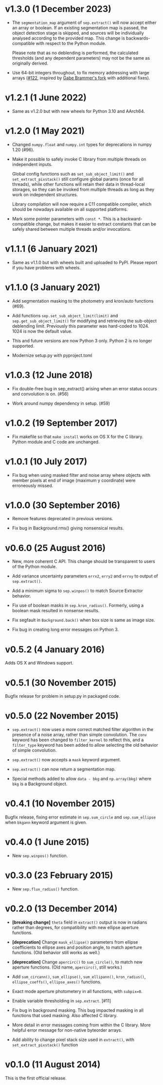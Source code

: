 v1.3.0 (1 December 2023)
====================

* The `segmentation_map` argument of `sep.extract()` will now accept either an
  array or boolean. If an existing segmentation map is passed, the object
  detection stage is skipped, and sources will be individually analysed
  according to the provided map. This change is backwards-compatible with
  respect to the Python module.

  Please note that as no deblending is performed,
  the calculated thresholds (and any dependent parameters) may not be the same
  as originally derived.

* Use 64-bit integers throughout, to fix memory addressing with large arrays ([#122](https://github.com/kbarbary/sep/issues/122 "Original issue"), inspired by [Gabe Brammer's fork](https://github.com/gbrammer/sep) with additional fixes).


v1.2.1 (1 June 2022)
====================

* Same as v1.2.0 but with new wheels for Python 3.10 and AArch64.

v1.2.0 (1 May 2021)
===================

* Changed `numpy.float` and `numpy.int` types for deprecations in numpy 1.20 (#96).

* Make it possible to safely invoke C library from multiple threads on
  independent inputs.

  Global config functions such as `set_sub_object_limit()`
  and `set_extract_pixstack()` still configure global params
  (once for all threads), while other functions will retain their data
  in thread-local storages, so they can be invoked from multiple threads as
  long as they work on independent structures.

  Library compilation will now require a C11 compatible compiler, which should
  be nowadays available on all supported platforms.

* Mark some pointer parameters with `const *`. This is a backward-compatible
  change, but makes it easier to extract constants that can be safely shared
  between multiple threads and/or invocations.

v1.1.1 (6 January 2021)
=======================

* Same as v1.1.0 but with wheels built and uploaded to PyPI. Please report if you
  have problems with wheels.


v1.1.0 (3 January 2021)
=======================

* Add segmentation masking to the photometry and kron/auto functions (#69).

* Add functions `sep.set_sub_object_limit(limit)` and `sep.get_sub_object_limit()`
  for modifying and retrieving the sub-object deblending limit. Previously this
  parameter was hard-coded to 1024. 1024 is now the default value.

* This and future versions are now Python 3 only. Python 2 is no longer
  supported.

* Modernize setup.py with pyproject.toml


v1.0.3 (12 June 2018)
=====================

* Fix double-free bug in sep_extract() arising when an error status occurs
  and convolution is on. (#56)

* Work around numpy dependency in setup. (#59)


v1.0.2 (19 September 2017)
==========================

* Fix makefile so that `make install` works on OS X for the C library.
  Python module and C code are unchanged.


v1.0.1 (10 July 2017)
=====================

* Fix bug when using masked filter and noise array where objects with member
  pixels at end of image (maximum y coordinate) were erroneously missed.


v1.0.0 (30 September 2016)
==========================

* Remove features deprecated in previous versions.

* Fix bug in Background.rms() giving nonsensical results.

v0.6.0 (25 August 2016)
=======================

* New, more coherent C API. This change should be transparent to users
  of the Python module.

* Add variance uncertainty parameters `errx2`, `erry2` and `errxy` to
  output of `sep.extract()`.

* Add a minimum sigma to `sep.winpos()` to match Source Extractor
  behavior.

* Fix use of boolean masks in `sep.kron_radius()`. Formerly, using a
  boolean mask resulted in nonsense results.

* Fix segfault in `Background.back()` when box size is same as image size.

* Fix bug in creating long error messages on Python 3.

v0.5.2 (4 January 2016)
=======================

Adds OS X and Windows support.

v0.5.1 (30 November 2015)
=========================

Bugfix release for problem in setup.py in packaged code.

v0.5.0 (22 November 2015)
=========================

* `sep.extract()` now uses a more correct matched filter algorithm in the
  presence of a noise array, rather than simple convolution. The `conv`
  keyword has been changed to `filter_kernel` to reflect this, and a
  `filter_type` keyword has been added to allow selecting the old behavior
  of simple convolution.

* `sep.extract()` now accepts a `mask` keyword argument.

* `sep.extract()` can now return a segmentation map.

* Special methods added to allow `data - bkg` and `np.array(bkg)` where
  `bkg` is a Background object.

v0.4.1 (10 November 2015)
=========================

Bugfix release, fixing error estimate in `sep.sum_circle` and
`sep.sum_ellipse` when `bkgann` keyword argument is given.

v0.4.0 (1 June 2015)
====================

* New `sep.winpos()` function.

v0.3.0 (23 February 2015)
=========================

* New `sep.flux_radius()` function.

v0.2.0 (13 December 2014)
=========================

* **[breaking change]** `theta` field in `extract()` output is now in
  radians rather than degrees, for compatibility with new ellipse
  aperture functions.

* **[deprecation]** Change `mask_ellipse()` parameters from ellipse
  coefficients to ellipse axes and position angle, to match aperture
  functions. (Old behavior still works as well.)

* **[deprecation]** Change `apercirc()` to `sum_circle()`, to match
  new aperture functions. (Old name, `apercirc()`, still works.)

* Add `sum_circann()`, `sum_ellipse()`, `sum_ellipann()`,
  `kron_radius()`, `ellipse_coeffs()`, `ellipse_axes()` functions.

* Exact mode aperture photometery in all functions, with `subpix=0`.

* Enable variable thresholding in `sep.extract`. [#11]

* Fix bug in background masking. This bug impacted masking in all
  functions that used masking. Also affected C library.

* More detail in error messages coming from within the C library.
  More helpful error message for non-native byteorder arrays.

* Add ability to change pixel stack size used in `extract()`, with
  `set_extract_pixstack()` function

v0.1.0 (11 August 2014)
=======================

This is the first official release.
